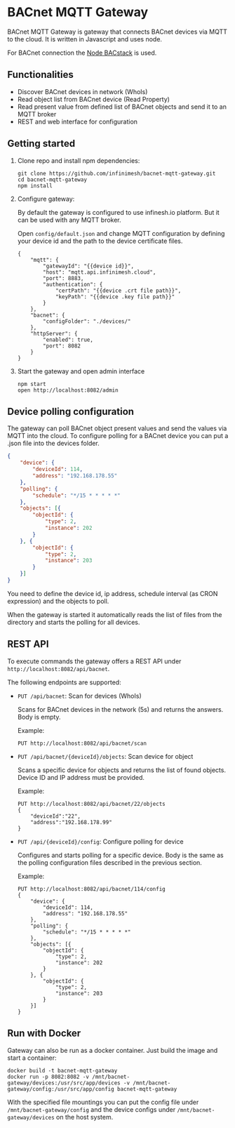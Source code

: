 # BACnet MQTT Gateway

BACnet MQTT Gateway is gateway that connects BACnet devices via MQTT to the cloud. It is written in Javascript and uses node.

For BACnet connection the [Node BACstack](https://github.com/fh1ch/node-bacstack) is used.

## Functionalities

* Discover BACnet devices in network (WhoIs)
* Read object list from BACnet device (Read Property)
* Read present value from defined list of BACnet objects and send it to an MQTT broker
* REST and web interface for configuration

## Getting started

1. Clone repo and install npm dependencies:

    ```shell
    git clone https://github.com/infinimesh/bacnet-mqtt-gateway.git
    cd bacnet-mqtt-gateway
    npm install
    ```

2. Configure gateway:

    By default the gateway is configured to use infinesh.io platform. But it can be used with any MQTT broker.
    
    Open `config/default.json` and change MQTT configuration by defining your device id and the path to the device certificate files.
    
    ```
    {
        "mqtt": {
            "gatewayId": "{{device id}}",
            "host": "mqtt.api.infinimesh.cloud",
            "port": 8883,
            "authentication": {
                "certPath": "{{device .crt file path}}",
                "keyPath": "{{device .key file path}}"
            }
        },
        "bacnet": {
            "configFolder": "./devices/"
        },
        "httpServer": {
            "enabled": true,
            "port": 8082
        }
    }
    ```
    
3. Start the gateway and open admin interface

    ```shell
    npm start
    open http://localhost:8082/admin
    ```

## Device polling configuration

The gateway can poll BACnet object present values and send the values via MQTT into the cloud. To configure polling for a BACnet device you can put a .json file into the devices folder.

```json
{
    "device": {
        "deviceId": 114,
        "address": "192.168.178.55"
    },
    "polling": {
        "schedule": "*/15 * * * * *"
    },
    "objects": [{
        "objectId": {
            "type": 2,
            "instance": 202
        }
    }, {
        "objectId": {
            "type": 2,
            "instance": 203
        }
    }]
}
```

You need to define the device id, ip address, schedule interval (as CRON expression) and the objects to poll.

When the gateway is started it automatically reads the list of files from the directory and starts the polling for all devices.
 
## REST API

To execute commands the gateway offers a REST API under `http://localhost:8082/api/bacnet`.

The following endpoints are supported:

* `PUT /api/bacnet`: Scan for devices (WhoIs)
    
    Scans for BACnet devices in the network (5s) and returns the answers. Body is empty.
    
    Example:
    ```
    PUT http://localhost:8082/api/bacnet/scan
    ```  
    
* `PUT /api/bacnet/{deviceId}/objects`: Scan device for object

    Scans a specific device for objects and returns the list of found objects. Device ID and IP address must be provided.
    
    Example:
    ```
    PUT http://localhost:8082/api/bacnet/22/objects
    {
        "deviceId":"22",
        "address":"192.168.178.99"
    }
    ```
    
* `PUT /api/{deviceId}/config`: Configure polling for device

    Configures and starts polling for a specific device. Body is the same as the polling configuration files described in the previous section.
    
    Example:
    ```
    PUT http://localhost:8082/api/bacnet/114/config
    {
        "device": {
            "deviceId": 114,
            "address": "192.168.178.55"
        },
        "polling": {
            "schedule": "*/15 * * * * *"
        },
        "objects": [{
            "objectId": {
                "type": 2,
                "instance": 202
            }
        }, {
            "objectId": {
                "type": 2,
                "instance": 203
            }
        }]
    }
    ```

## Run with Docker

Gateway can also be run as a docker container. Just build the image and start a container:

```shell
docker build -t bacnet-mqtt-gateway
docker run -p 8082:8082 -v /mnt/bacnet-gateway/devices:/usr/src/app/devices -v /mnt/bacnet-gateway/config:/usr/src/app/config bacnet-mqtt-gateway
```

With the specified file mountings you can put the config file under `/mnt/bacnet-gateway/config` and the device configs under `/mnt/bacnet-gateway/devices` on the host system.